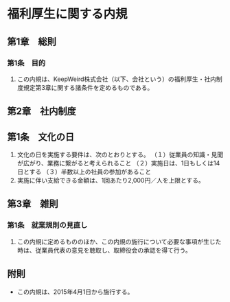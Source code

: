 # 福利厚生に関する内規

## 第1章　総則

### 第1条　目的
1. この内規は、KeepWeird株式会社（以下、会社という）の福利厚生・社内制度規定第3章に関する諸条件を定めるものである。

## 第2章　社内制度

## 第1条　文化の日
1. 文化の日を実施する要件は、次のとおりとする。
（１）従業員の知識・見聞が広がり、業務に繋がると考えられること
（２）実施日は、1日もしくは14日とする
（３）半数以上の社員の参加があること
2. 実施に伴い支給できる金額は、1回あたり2,000円／人を上限とする。

## 第3章　雑則

### 第1条　就業規則の見直し
1. この内規に定めるもののほか、この内規の施行について必要な事項が生じた時は、従業員代表の意見を聴取し、取締役会の承認を得て行う。

## 附則
* この内規は、2015年4月1日から施行する。
